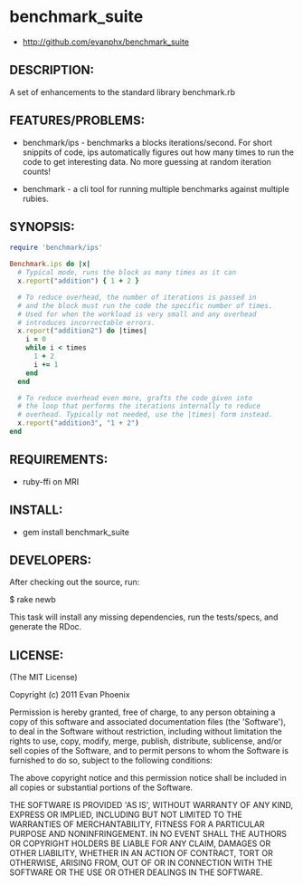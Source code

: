 # benchmark_suite

* http://github.com/evanphx/benchmark_suite

## DESCRIPTION:

A set of enhancements to the standard library benchmark.rb 

## FEATURES/PROBLEMS:

 * benchmark/ips - benchmarks a blocks iterations/second. For short snippits
   of code, ips automatically figures out how many times to run the code
   to get interesting data. No more guessing at random iteration counts!

 * benchmark - a cli tool for running multiple benchmarks against
   multiple rubies.


## SYNOPSIS:

```ruby
require 'benchmark/ips'

Benchmark.ips do |x|
  # Typical mode, runs the block as many times as it can
  x.report("addition") { 1 + 2 }

  # To reduce overhead, the number of iterations is passed in
  # and the block must run the code the specific number of times.
  # Used for when the workload is very small and any overhead
  # introduces incorrectable errors.
  x.report("addition2") do |times|
    i = 0
    while i < times
      1 + 2
      i += 1
    end
  end

  # To reduce overhead even more, grafts the code given into
  # the loop that performs the iterations internally to reduce
  # overhead. Typically not needed, use the |times| form instead.
  x.report("addition3", "1 + 2")
end
```

## REQUIREMENTS:

* ruby-ffi on MRI

## INSTALL:

* gem install benchmark_suite

## DEVELOPERS:

After checking out the source, run:

  $ rake newb

This task will install any missing dependencies, run the tests/specs,
and generate the RDoc.

## LICENSE:

(The MIT License)

Copyright (c) 2011 Evan Phoenix

Permission is hereby granted, free of charge, to any person obtaining
a copy of this software and associated documentation files (the
'Software'), to deal in the Software without restriction, including
without limitation the rights to use, copy, modify, merge, publish,
distribute, sublicense, and/or sell copies of the Software, and to
permit persons to whom the Software is furnished to do so, subject to
the following conditions:

The above copyright notice and this permission notice shall be
included in all copies or substantial portions of the Software.

THE SOFTWARE IS PROVIDED 'AS IS', WITHOUT WARRANTY OF ANY KIND,
EXPRESS OR IMPLIED, INCLUDING BUT NOT LIMITED TO THE WARRANTIES OF
MERCHANTABILITY, FITNESS FOR A PARTICULAR PURPOSE AND NONINFRINGEMENT.
IN NO EVENT SHALL THE AUTHORS OR COPYRIGHT HOLDERS BE LIABLE FOR ANY
CLAIM, DAMAGES OR OTHER LIABILITY, WHETHER IN AN ACTION OF CONTRACT,
TORT OR OTHERWISE, ARISING FROM, OUT OF OR IN CONNECTION WITH THE
SOFTWARE OR THE USE OR OTHER DEALINGS IN THE SOFTWARE.
